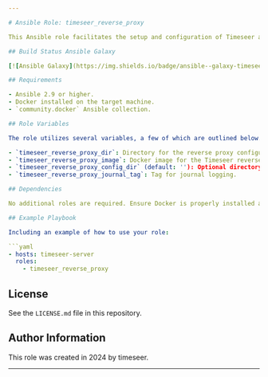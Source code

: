 ```yaml
---

# Ansible Role: timeseer_reverse_proxy

This Ansible role facilitates the setup and configuration of Timeseer and its reverse proxy in a Docker environment. The role includes tasks for preparing storage directories, configuring Docker volumes, managing Docker containers for Timeseer, and setting up a reverse proxy for Timeseer.

## Build Status Ansible Galaxy

[![Ansible Galaxy](https://img.shields.io/badge/ansible--galaxy-timeseer-yellow.svg)](https://galaxy.ansible.com/ui/namespaces/diogolobo122/)

## Requirements

- Ansible 2.9 or higher.
- Docker installed on the target machine.
- `community.docker` Ansible collection.

## Role Variables

The role utilizes several variables, a few of which are outlined below. For a full list, refer to `defaults/main.yml`:

- `timeseer_reverse_proxy_dir`: Directory for the reverse proxy configuration.
- `timeseer_reverse_proxy_image`: Docker image for the Timeseer reverse proxy.
- `timeseer_reverse_proxy_config_dir` (default: ''): Optional directory for custom reverse proxy configurations.
- `timeseer_reverse_proxy_journal_tag`: Tag for journal logging.

## Dependencies

No additional roles are required. Ensure Docker is properly installed and configured on the target hosts.

## Example Playbook

Including an example of how to use your role:

```yaml
- hosts: timeseer-server
  roles:
    - timeseer_reverse_proxy
```

## License

See the `LICENSE.md` file in this repository.

## Author Information

This role was created in 2024 by timeseer.

---
```

